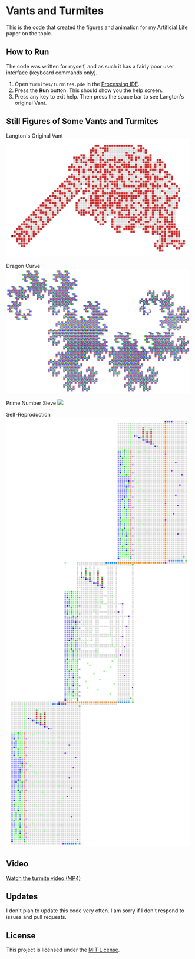 # Vants and Turmites

This is the code that created the figures and animation for my Artificial Life paper on the topic.

## How to Run

The code was written for myself, and as such it has a fairly poor user interface (keyboard commands only).

1. Open `turmites/turmites.pde` in the [Processing IDE](https://processing.org/).
2. Press the  **Run** button.  This should show you the help screen.
3. Press any key to exit help.  Then press the space bar to see Langton's original Vant.

## Still Figures of Some Vants and Turmites

Langton's Original Vant
<img src="images/langton_vant.png" width="500">

Dragon Curve
<img src="images/dragon_curve.png" width="500">

Prime Number Sieve
<img src="images/prime_sieve.png" width="500">

Self-Reproduction
<img src="images/self_reproduction.png" width="500">

## Video

[Watch the turmite video (MP4)](media/turmite_movie.mp4)

## Updates

I don't plan to update this code very often. I am sorry if I don't respond to issues and pull requests.

## License

This project is licensed under the [MIT License](LICENSE).


